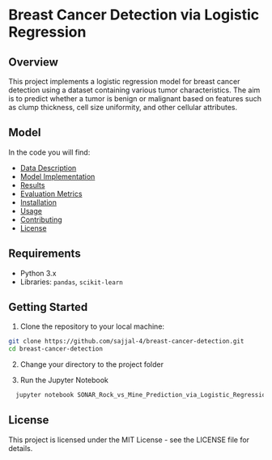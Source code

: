 # Breast Cancer Detection via Logistic Regression

## Overview
This project implements a logistic regression model for breast cancer detection using a dataset containing various tumor characteristics. The aim is to predict whether a tumor is benign or malignant based on features such as clump thickness, cell size uniformity, and other cellular attributes.

## Model
In the code you will find:
- [Data Description](#data-description)
- [Model Implementation](#model-implementation)
- [Results](#results)
- [Evaluation Metrics](#evaluation-metrics)
- [Installation](#installation)
- [Usage](#usage)
- [Contributing](#contributing)
- [License](#license)

## Requirements
- Python 3.x
- Libraries: `pandas`, `scikit-learn`

## Getting Started
1. Clone the repository to your local machine:

```bash
git clone https://github.com/sajjal-4/breast-cancer-detection.git
cd breast-cancer-detection
```
2. Change your directory to the project folder

3. Run the Jupyter Notebook
```bash
  jupyter notebook SONAR_Rock_vs_Mine_Prediction_via_Logistic_Regression.ipynb
 ```

## License
This project is licensed under the MIT License - see the LICENSE file for details.
